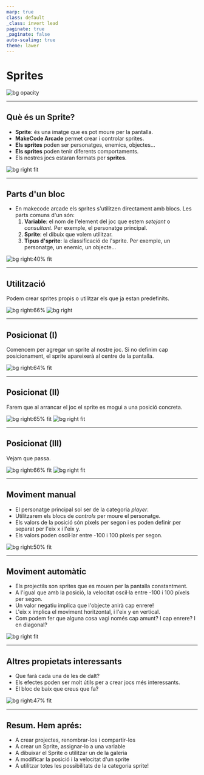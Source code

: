 ```yaml
---
marp: true
class: default
_class: invert lead
paginate: true
_paginate: false
auto-scaling: true
theme: lawer
---
```


# Sprites

![bg opacity](../images/sprites.gif)

---

<style scoped>section { font-size:31px; }</style>

## Què és un Sprite?

- **Sprite**: és una imatge que es pot moure per la pantalla.
- **MakeCode Arcade** permet crear i controlar sprites.
- **Els sprites** poden ser personatges, enemics, objectes...
- **Els sprites** poden tenir diferents comportaments.
- Els nostres jocs estaran formats per **sprites**.

![bg right fit](../images/spritesheet.png)

---
<style scoped>section { font-size:29.3px; }</style>

## Parts d'un bloc

- En makecode arcade els sprites s'utilitzen directament amb blocs. Les parts comuns d'un són:
    1. **Variable**: el nom de l'element del joc que estem _setejant_ o _consultant_. Per exemple, el personatge principal.
    2. **Sprite**: el dibuix que volem utilitzar.
    3. **Tipus d'sprite**: la classificació de l'sprite. Per exemple, un personatge, un enemic, un objecte...

![bg right:40% fit](../images/block_parts.png)

---

## Utilització

Podem crear sprites propis o utilitzar els que ja estan predefinits.

![bg right:66%](../images/sprite_editor.png)
![bg right](../images/existing_sprite.png)

---

## Posicionat (I)

Comencem per agregar un sprite al nostre joc. Si no definim cap posicionament, el sprite apareixerà al centre de la pantalla.

![bg right:64% fit](../images/sprite_inicial2.png)

---

## Posicionat (II)

Farem que al arrancar el joc el sprite es mogui a una posició concreta.

![bg right:65% fit](../images/sprite_modificat_esquerra.png)
![bg right fit](../images/sprite_modificat_dreta.png)

---

## Posicionat (III)

Vejam que passa.

![bg right:66% fit](../images/simulador_crt7_esquerra.png)
![bg right fit](../images/simulador_cr7_dreta.png)

---

<style scoped>section { font-size:31px; }</style>

## Moviment manual

- El personatge principal sol ser de la categoria _player_.
- Utilitzarem els blocs de _controls_ per moure el personatge.
- Els valors de la posició són píxels per segon i es poden definir per separat per l'eix x i l'eix y.
- Els valors poden oscil·lar entre -100 i 100 píxels per segon.

![bg right:50% fit](../images/sprite_mando.png)


---

<style scoped>section { font-size:28px; }</style>

## Moviment automàtic

- Els projectils son sprites que es mouen per la pantalla constantment.
- A l'igual que amb la posició, la velocitat oscil·la entre -100 i 100 píxels per segon.
- Un valor negatiu implica que l'objecte anirà cap enrere!
- L'eix x implica el moviment horitzontal, i l'eix y en vertical.
- Com podem fer que alguna cosa vagi només cap amunt? I cap enrere? I en diagonal?

![bg right fit](../images/velocity.png)

---

## Altres propietats interessants

- Que farà cada una de les de dalt?
- Els efectes poden ser molt útils per a crear jocs més interessants.
- El bloc de baix que creus que fa?

![bg right:47% fit](../images/propietats_movviment.png)

---

## Resum. Hem aprés:

- A crear projectes, renombrar-los i compartir-los
- A crear un Sprite, assignar-lo a una variable
- A dibuixar el Sprite o utilitzar un de la galeria
- A modificar la posició i la velocitat d'un sprite
- A utilitzar totes les possibilitats de la categoria sprite!